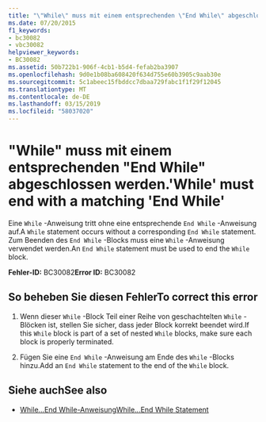 ```yaml
---
title: "\"While\" muss mit einem entsprechenden \"End While\" abgeschlossen werden."
ms.date: 07/20/2015
f1_keywords:
- bc30082
- vbc30082
helpviewer_keywords:
- BC30082
ms.assetid: 50b722b1-906f-4cb1-b5d4-fefab2ba3907
ms.openlocfilehash: 9d0e1b08ba608420f634d755e60b3905c9aab30e
ms.sourcegitcommit: 5c1abeec15fbddcc7dbaa729fabc1f1f29f12045
ms.translationtype: MT
ms.contentlocale: de-DE
ms.lasthandoff: 03/15/2019
ms.locfileid: "58037020"
---
```

# <a name="while-must-end-with-a-matching-end-while"></a><span data-ttu-id="90934-102">"While" muss mit einem entsprechenden "End While" abgeschlossen werden.</span><span class="sxs-lookup"><span data-stu-id="90934-102">'While' must end with a matching 'End While'</span></span>
<span data-ttu-id="90934-103">Eine `While` -Anweisung tritt ohne eine entsprechende `End While` -Anweisung auf.</span><span class="sxs-lookup"><span data-stu-id="90934-103">A `While` statement occurs without a corresponding `End While` statement.</span></span> <span data-ttu-id="90934-104">Zum Beenden des `End While` -Blocks muss eine `While` -Anweisung verwendet werden.</span><span class="sxs-lookup"><span data-stu-id="90934-104">An `End While` statement must be used to end the `While` block.</span></span>  
  
 <span data-ttu-id="90934-105">**Fehler-ID:** BC30082</span><span class="sxs-lookup"><span data-stu-id="90934-105">**Error ID:** BC30082</span></span>  
  
## <a name="to-correct-this-error"></a><span data-ttu-id="90934-106">So beheben Sie diesen Fehler</span><span class="sxs-lookup"><span data-stu-id="90934-106">To correct this error</span></span>  
  
1.  <span data-ttu-id="90934-107">Wenn dieser `While` -Block Teil einer Reihe von geschachtelten `While` -Blöcken ist, stellen Sie sicher, dass jeder Block korrekt beendet wird.</span><span class="sxs-lookup"><span data-stu-id="90934-107">If this `While` block is part of a set of nested `While` blocks, make sure each block is properly terminated.</span></span>  
  
2.  <span data-ttu-id="90934-108">Fügen Sie eine `End While` -Anweisung am Ende des `While` -Blocks hinzu.</span><span class="sxs-lookup"><span data-stu-id="90934-108">Add an `End While` statement to the end of the `While` block.</span></span>  
  
## <a name="see-also"></a><span data-ttu-id="90934-109">Siehe auch</span><span class="sxs-lookup"><span data-stu-id="90934-109">See also</span></span>

- [<span data-ttu-id="90934-110">While...End While-Anweisung</span><span class="sxs-lookup"><span data-stu-id="90934-110">While...End While Statement</span></span>](../../visual-basic/language-reference/statements/while-end-while-statement.md)
